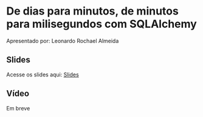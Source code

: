 # De dias para minutos, de minutos para milisegundos com SQLAlchemy

Apresentado por: Leonardo Rochael Almeida


## Slides

Acesse os slides aqui: [Slides](./)


## Vídeo

Em breve